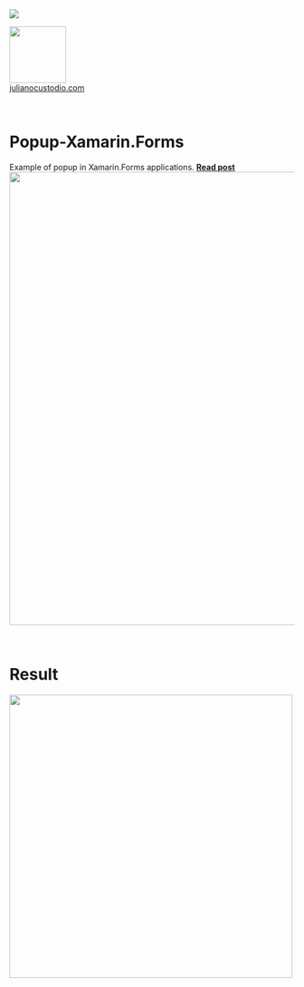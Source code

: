 









<image src="https://camo.githubusercontent.com/f13bbe855abf1e435732ed337f17d7d9e09657ad/68747470733a2f2f63686f6866692e76697375616c73747564696f2e636f6d2f5f617069732f7075626c69632f6275696c642f646566696e6974696f6e732f62396130313732632d303932362d343262382d616632662d3234393533393737336261352f31332f6261646765"/>



  <a href="http://julianocustodio.com" target="_blank"><image width="100px" src="https://julianocustodiosite.files.wordpress.com/2017/02/cropped-logojuliano.png?w=300&h=300&crop=1"/></a>
 <br/><a href="http://julianocustodio.com">julianocustodio.com</a>

 
<br/>


# Popup-Xamarin.Forms
Example of popup in Xamarin.Forms applications.
<a href="https://julianocustodio.com/2018/06/07/popup/" target="_blank"><b> Read post</b></a></br> 
<a href="https://julianocustodio.com/2018/06/07/popup/">
<image width="800px" src="https://julianocustodiosite.files.wordpress.com/2018/06/wallpopup.png?w=768"/></a>

<br/>


# Result
<p>
  <image height="500px"src="https://julianocustodiosite.files.wordpress.com/2018/06/ezgif-com-video-to-gif.gif?w=400&h=633"/>  
</p>




